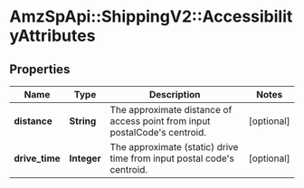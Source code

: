 # AmzSpApi::ShippingV2::AccessibilityAttributes

## Properties
Name | Type | Description | Notes
------------ | ------------- | ------------- | -------------
**distance** | **String** | The approximate distance of access point from input postalCode&#x27;s centroid. | [optional] 
**drive_time** | **Integer** | The approximate (static) drive time from input postal code&#x27;s centroid. | [optional] 


